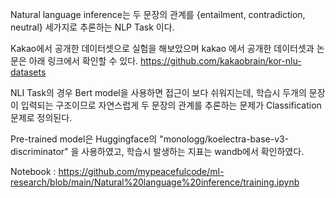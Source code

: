 
Natural language inference는 두 문장의 관계를 {entailment, contradiction, neutral} 세가지로 추론하는 NLP Task 이다.

Kakao에서 공개한 데이터셋으로 실험을 해보았으며 kakao 에서 공개한 데이터셋과 논문은 아래 링크에서 확인할 수 있다.
https://github.com/kakaobrain/kor-nlu-datasets

NLI Task의 경우 Bert model을 사용하면 접근이 보다 쉬워지는데,
학습시 두개의 문장이 입력되는 구조이므로 자연스럽게 두 문장의 관계를 추론하는 문제가 Classification 문제로 정의된다.

Pre-trained model은 Huggingface의 "monologg/koelectra-base-v3-discriminator" 을 사용하였고,
학습시 발생하는 지표는 wandb에서 확인하였다.

Notebook :
https://github.com/mypeacefulcode/ml-research/blob/main/Natural%20language%20inference/training.ipynb

